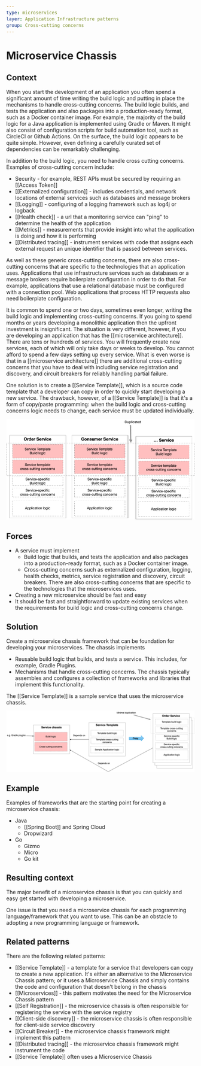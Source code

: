 ```yaml
---
type: microservices
layer: Application Infrastructure patterns
group: Cross-cutting concerns
---
```

# Microservice Chassis

## Context

When you start the development of an application you often spend a significant amount of time writing the build logic and putting in place the mechanisms to handle cross-cutting concerns. The build logic builds, and tests the application and also packages into a production-ready format, such as a Docker container image. For example, the majority of the build logic for a Java application is implemented using Gradle or Maven. It might also consist of configuration scripts for build automation tool, such as CircleCI or Github Actions. On the surface, the build logic appears to be quite simple. However, even defining a carefully curated set of dependencies can be remarkably challenging.

In addition to the build logic, you need to handle cross cutting concerns. Examples of cross-cutting concern include:
- Security - for example, REST APIs must be secured by requiring an [[Access Token]]
- [[Externalized configuration]] - includes credentials, and network locations of external services such as databases and message brokers
- [[Logging]] - configuring of a logging framework such as log4j or logback
- [[Health check]] - a url that a monitoring service can "ping" to determine the health of the application
- [[Metrics]] - measurements that provide insight into what the application is doing and how it is performing
- [[Distributed tracing]] - instrument services with code that assigns each external request an unique identifier that is passed between services.

As well as these generic cross-cutting concerns, there are also cross-cutting concerns that are specific to the technologies that an application uses. Applications that use infrastructure services such as databases or a message brokers require boilerplate configuration in order to do that. For example, applications that use a relational database must be configured with a connection pool. Web applications that process HTTP requests also need boilerplate configuration.

It is common to spend one or two days, sometimes even longer, writing the build logic and implementing cross-cutting concerns. If you going to spend months or years developing a monolithic application then the upfront investment is insignificant. The situation is very different, however, if you are developing an application that has the [[microservice architecture]]. There are tens or hundreds of services. You will frequently create new services, each of which will only take days or weeks to develop. You cannot afford to spend a few days setting up every service. What is even worse is that in a [[microservice architecture]] there are additional cross-cutting concerns that you have to deal with including service registration and discovery, and circuit breakers for reliably handling partial failure.

One solution is to create a [[Service Template]], which is a source code template that a developer can copy in order to quickly start developing a new service. The drawback, however, of a [[Service Template]] is that it's a form of copy/paste programming: when the build logic and cross-cutting concerns logic needs to change, each service must be updated individually.

![](Service_template_limitations.png)

## Forces

- A service must implement
  - Build logic that builds, and tests the application and also packages into a production-ready format, such as a Docker container image.
  - Cross-cutting concerns such as externalized configuration, logging, health checks, metrics, service registration and discovery, circuit breakers. There are also cross-cutting concerns that are specific to the technologies that the microservices uses.
- Creating a new microservice should be fast and easy
- It should be fast and straightforward to update existing services when the requirements for build logic and cross-cutting concerns change.

## Solution

Create a microservice chassis framework that can be foundation for developing your microservices. The chassis implements
- Reusable build logic that builds, and tests a service. This includes, for example, Gradle Plugins.
- Mechanisms that handle cross-cutting concerns. The chassis typically assembles and configures a collection of frameworks and libraries that implement this functionality.

The [[Service Template]] is a sample service that uses the microservice chassis.

![](Microservice_chassis.png)

## Example

Examples of frameworks that are the starting point for creating a microservice chassis:
- Java
  - [[Spring Boot]]  and Spring Cloud
  - Dropwizard
- Go
  - Gizmo
  - Micro
  - Go kit

## Resulting context

The major benefit of a microservice chassis is that you can quickly and easy get started with developing a microservice.

One issue is that you need a microservice chassis for each programming language/framework that you want to use. This can be an obstacle to adopting a new programming language or framework.

## Related patterns

There are the following related patterns:
- [[Service Template]] - a template for a service that developers can copy to create a new application. It's either an alternative to the Microservice Chassis pattern; or it uses a Microservice Chassis and simply contains the code and configuration that doesn't belong in the chassis
- [[Microservices]] - this pattern motivates the need for the Microservice Chassis pattern
- [[Self Registration]] - the microservice chassis is often responsible for registering the service with the service registry
- [[Client-side discovery]] - the microservice chassis is often responsible for client-side service discovery
- [[Circuit Breaker]] - the microservice chassis framework might implement this pattern
- [[Distributed tracing]] - the microservice chassis framework might instrument the code
- [[Service Template]] often uses a Microservice Chassis